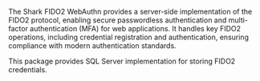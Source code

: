 The Shark FIDO2 WebAuthn provides a server-side implementation of the FIDO2 protocol, enabling secure passwordless authentication and multi-factor authentication (MFA) for web applications. It handles key FIDO2 operations, including credential registration and authentication, ensuring compliance with modern authentication standards.

This package provides SQL Server implementation for storing FIDO2 credentials.